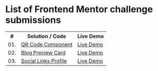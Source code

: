 # List of Frontend Mentor challenge submissions

<div align="center">
    <table>
        <tr>
            <th>#</th>
            <th>Solution / Code</th>
            <th>Live Demo</th>
        </tr>
        <tr>
            <td>01. </td>
            <td><a href="https://github.com/Cristal32/frontend-mentor-challenges/tree/main/solutions/01.%20qr-code-component">QR Code Component</a></td>
            <td><a href="https://cristal32.github.io/frontend-mentor-challenges/solutions/01. qr-code-component/" target="_blank">Live Demo</a></td>
        </tr>
        <tr>
            <td>02. </td>
            <td><a href="https://github.com/Cristal32/frontend-mentor-challenges/tree/main/solutions/02.%20blog-preview-card">Blog Preview Card</a></td>
            <td><a href="https://cristal32.github.io/frontend-mentor-challenges/solutions/02. blog-preview-card/" target="_blank">Live Demo</a></td>
        </tr>
        <tr>
            <td>03. </td>
            <td><a href="https://github.com/Cristal32/frontend-mentor-challenges/tree/main/solutions/03.%20social-links-profile">Social Links Profile</a></td>
            <td><a href="https://cristal32.github.io/frontend-mentor-challenges/solutions/03.%20social-links-profile/" target="_blank">Live Demo</a></td>
        </tr>
    </table>
</div>